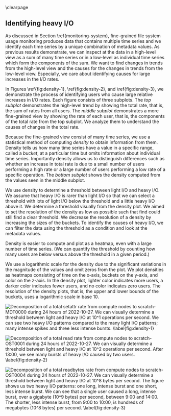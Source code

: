 \clearpage

## Identifying heavy I/O
<!-- TODO: add motivation, repeat what is in the Section -->
As discussed in Section \ref{monitoring-system}, fine-grained file system usage monitoring produces data that contains multiple time series and we identify each time series by a unique combination of metadata values.
As previous results demonstrate, we can inspect at the data in a high-level view as a sum of many time series or in a low-level as individual time series which form the components of the sum.
We want to find changes in trends from the high-level view and the causes for the changes in trends from the low-level view.
Especially, we care about identifying causes for large increases in the I/O rates.

In Figures \ref{fig:density-1}, \ref{fig:density-2}, and \ref{fig:density-3}, we demonstrate the process of identifying users who cause large relative increases in I/O rates.
Each figure consists of three subplots.
The *top subplot* demonstrates the high-level trend by showing the total rate, that is, the sum of rates from all users.
The *middle subplot* demonstrates a more fine-grained view by showing the rate of each user, that is, the components of the total rate from the top subplot.
We analyze them to understand the causes of changes in the total rate.

Because the fine-grained view consist of many time series, we use a statistical method of computing *density* to obtain information from them.
Density tells us how many time series have a value in a specific range, called a *bucket*, at a particular time but omits information about individual time series.
Importantly density allows us to distinguish differences such as whether an increase in total rate is due to a small number of users performing a high rate or a large number of users performing a low rate of a specific operation.
The *bottom subplot* shows the density computed from the values seen in the middle subplot.

We use density to determine a threshold between light I/O and heavy I/O.
We assume that heavy I/O is rarer than light I/O so that we can select a threshold with lots of light I/O below the threshold and a little heavy I/O above it.
We determine a threshold visually from the density plot.
We aimed to set the resolution of the density as low as possible such that find could still find a clear threshold.
We decrease the resolution of a density by increasing the sizes of the buckets.
To identify the causes of heavy I/O, we can filter the data using the threshold as a condition and look at the metadata values.

Density is easier to compute and plot as a heatmap, even with a large number of time series.
(We can quantify the threshold by counting how many users are below versus above the threshold in a given period.)

We use a logarithmic scale for the density due to the significant variations in the magnitude of the values and omit zeros from the plot.
We plot densities as heatmaps consisting of time on the x-axis, buckets on the y-axis, and color on the z-axis.
In the density plot, lighter color indicates more users, a darker color indicates fewer users, and no color indicates zero users.
The resolution of the density plots, that is, the upper and lower bounds of the buckets, uses a logarithmic scale in base $10.$

<!--
A simple method for identifying heavy I/O from the data of a specific operation is to start from a lower resolution, high-level view, then select a subset of the data based on the view and increase the resolution on the subset, and repeat.
Here is an example of the process:
First, we select an operation and the initial data, such as the data for the `write` operation from compute nodes to a specific OST.
Then, we compute a density with a chosen resolution of the total rate over a chosen categorical value.
For example, we can choose the user ID as the categorical value and set the density resolution to exponentially increasing bucket size.
Next, we inspect the density plot, determine a time range and value threshold, and then filter the data using these values.
Finally, we either repeat the process by choosing a different categorical value and resolution or stop if we have identified the causes of heavy I/O.
-->

![
Decomposition of a total `setattr` rate from compute nodes to `scratch-MDT0000` during 24 hours of 2022-10-27.
We can visually determine a threshold between light and heavy I/O at $10^1$ operations per second.
We can see two heavy I/O patterns compared to the many light I/O patterns; many intense spikes and three less intense bursts.
\label{fig:density-1}
](figures/2022-10-27_mdt0000_compute_setattr.svg)

![
Decomposition of a total `read` rate from compute nodes to `scratch-OST0001` during 24 hours of 2022-10-27.
We can visually determine a threshold between light and heavy I/O at $10^2$ operations per second.
After 13:00, we see many bursts of heavy I/O caused by two users.
\label{fig:density-2}
](figures/2022-10-27_ost0001_compute_read.svg)

![
Decomposition of a total `readbytes` rate from compute nodes to `scratch-OST0004` during 24 hours of 2022-10-27.
We can visually determine a threshold between light and heavy I/O at $10^8$ bytes per second.
The figure shows us two heavy I/O patterns: one long, intense burst and one short, less intense burst.
We can see that a single user caused a long, intense burst, over a gigabyte ($10^9$ bytes) per second, between 9:00 and 14:00.
The shorter, less intense burst, from 9:00 to 10:00, is hundreds of megabytes ($10^8$ bytes) per second.
\label{fig:density-3}
](figures/2022-10-27_ost0004_compute_readbytes.svg)

